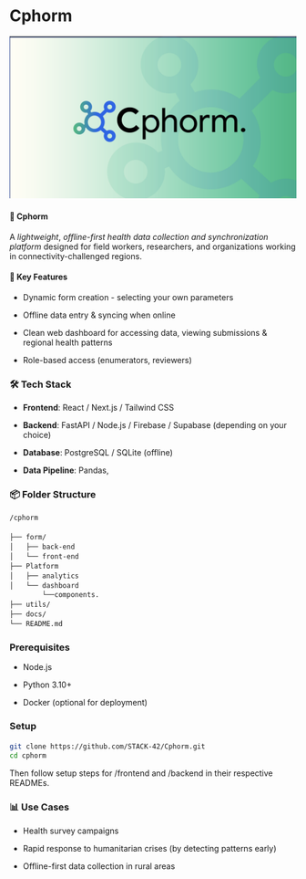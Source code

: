 # Cphorm

![Image](utiles/Panel.png)

#### 🧬 Cphorm

A *lightweight*, *offline-first health data collection and synchronization platform* designed for field workers, researchers, and organizations working in connectivity-challenged regions.

#### 🚀 Key Features

* Dynamic form creation - selecting your own parameters 

* Offline data entry & syncing when  online

* Clean web dashboard for accessing data, viewing submissions & regional health patterns 

* Role-based access (enumerators, reviewers)

### 🛠️ Tech Stack
* __Frontend__: React / Next.js / Tailwind CSS

* __Backend__: FastAPI / Node.js / Firebase / Supabase (depending on your choice)

* __Database__: PostgreSQL / SQLite (offline)

* __Data Pipeline__: Pandas, 


### 📦 Folder Structure

``` bash
/cphorm

├── form/
│   ├── back-end
│   └── front-end
├── Platform
│   ├── analytics
│   └── dashboard
        └──components.    
├── utils/           
├── docs/              
└── README.md
```


### Prerequisites

- Node.js

- Python 3.10+

- Docker (optional for deployment)

### Setup
```bash
git clone https://github.com/STACK-42/Cphorm.git
cd cphorm
```
Then follow setup steps for /frontend and /backend in their respective READMEs.

### 📊 Use Cases
- Health survey campaigns

- Rapid response to humanitarian crises (by detecting patterns early)

- Offline-first data collection in rural areas
